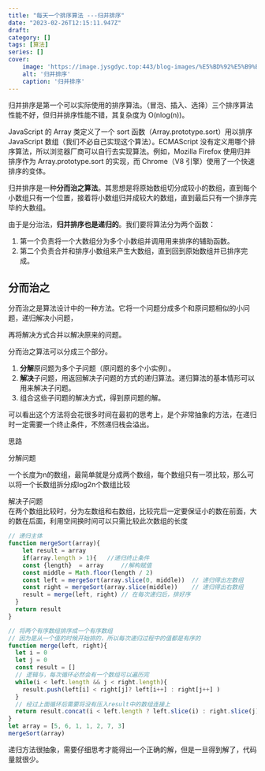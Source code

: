 ```yaml
---
title: "每天一个排序算法 ---归并排序"
date: "2023-02-26T12:15:11.947Z"
draft: 
category: [] 
tags: [算法]
series: []
cover: 
    image: 'https://image.jysgdyc.top:443/blog-images/%E5%BD%92%E5%B9%B6%E6%8E%92%E5%BA%8F.gif'
    alt: '归并排序'
    caption: '归并排序'
---
```


归并排序是第一个可以实际使用的排序算法。（冒泡、插入、选择）三个排序算法性能不好，但归并排序性能不错，其复杂度为 O(nlog(n))。  

JavaScript 的 Array 类定义了一个 sort 函数（Array.prototype.sort）用以排序 JavaScript 数组（我们不必自己实现这个算法）。ECMAScript 没有定义用哪个排序算法，所以浏览器厂商可以自行去实现算法。例如，Mozilla Firefox 使用归并排序作为 Array.prototype.sort 的实现，而 Chrome（V8 引擎）使用了一个快速排序的变体。  

归并排序是一种**分而治之算法**。其思想是将原始数组切分成较小的数组，直到每个小数组只有一个位置，接着将小数组归并成较大的数组，直到最后只有一个排序完毕的大数组。  

由于是分治法，**归并排序也是递归的**。我们要将算法分为两个函数：
1. 第一个负责将一个大数组分为多个小数组并调用用来排序的辅助函数。
2. 第二个负责合并和排序小数组来产生大数组，直到回到原始数组并已排序完成。

## 分而治之

分而治之是算法设计中的一种方法。它将一个问题分成多个和原问题相似的小问题，递归解决小问题，

再将解决方式合并以解决原来的问题。

分而治之算法可以分成三个部分。

1.  **分解**原问题为多个子问题（原问题的多个小实例）。
2.  **解决**子问题，用返回解决子问题的方式的递归算法。递归算法的基本情形可以用来解决子问题。
3.  组合这些子问题的解决方式，得到原问题的解。

可以看出这个方法将会花很多时间在最初的思考上，是个非常抽象的方法，在递归时一定需要一个终止条件，不然递归栈会溢出。

思路

分解问题

一个长度为n的数组，最简单就是分成两个数组，每个数组只有一项比较，那么可以将一个长数组拆分成log2n个数组比较

解决子问题  
在两个数组比较时，分为左数组和右数组，比较完后一定要保证小的数在前面，大的数在后面，利用空间换时间可以只需比较此次数组的长度
```javascript
// 递归主体
function mergeSort(array){
	let result = array
	if(array.length > 1){	//递归终止条件
  	const {length}	= array		//解构赋值
    const middle = Math.floor(length / 2)
    const left = mergeSort(array.slice(0, middle))	// 递归得出左数组
    const right = mergeSort(array.slice(middle))	// 递归得出右数组
    result = merge(left, right)	// 在每次递归后，排好序
  }
  return result
}

// 将两个有序数组排序成一个有序数组
// 因为是从一个值的时候开始排的，所以每次递归过程中的值都是有序的
function merge(left, right){
  let i = 0
  let j = 0
  const result = []
  // 逻辑与，每次循环必然会有一个数组可以遍历完
  while(i < left.length && j < right.length){
  	result.push(left[i] < right[j]? left[i++] : right[j++] )
  }
  // 经过上面循环后需要将没有压入result中的数组连接上
  return result.concat(i < left.length ? left.slice(i) : right.slice(j))
}
let array = [5, 6, 1, 1, 2, 7, 3]
mergeSort(array)

```
递归方法很抽象，需要仔细思考才能得出一个正确的解，但是一旦得到解了，代码量就很少。  